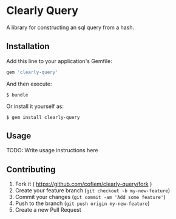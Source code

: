 # Clearly Query

A library for constructing an sql query from a hash.

## Installation

Add this line to your application's Gemfile:

```ruby
gem 'clearly-query'
```

And then execute:

    $ bundle

Or install it yourself as:

    $ gem install clearly-query

## Usage

TODO: Write usage instructions here

## Contributing

1. Fork it ( https://github.com/cofiem/clearly-query/fork )
2. Create your feature branch (`git checkout -b my-new-feature`)
3. Commit your changes (`git commit -am 'Add some feature'`)
4. Push to the branch (`git push origin my-new-feature`)
5. Create a new Pull Request
